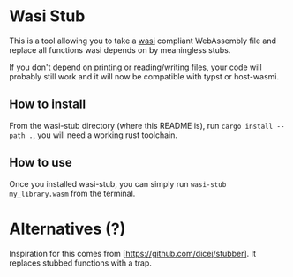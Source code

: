 # Wasi Stub

This is a tool allowing you to take a [wasi](https://wasi.dev/) compliant WebAssembly file and replace all functions wasi depends on by meaningless stubs.

If you don't depend on printing or reading/writing files, your code will probably still work and it will now be compatible with typst or host-wasmi.

## How to install

From the wasi-stub directory (where this README is), run `cargo install --path .`, you will need a working rust toolchain.

## How to use

Once you installed wasi-stub, you can simply run `wasi-stub my_library.wasm` from the terminal.

# Alternatives (?)

Inspiration for this comes from [https://github.com/dicej/stubber]. It replaces stubbed functions with a trap.